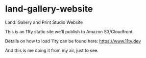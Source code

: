 # land-gallery-website
Land: Gallery and Print Studio Website

This is an 11ty static site we'll publish to Amazon S3/Cloudfront. 


Details on how to load 11ty can be found here: https://www.11ty.dev

And this is me doing it from my air, just to see. 